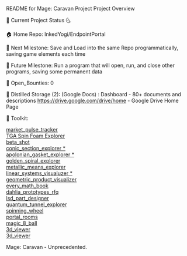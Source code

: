 README for Mage: Caravan Project
Project Overview

🌛 Current Project Status 🌜

🏠 Home Repo: InkedYogi/EndpointPortal 

🎯 Next Milestone: Save and Load into the same Repo programmatically, saving game elements each time

📐 Future Milestone: Run a program that will open, run, and close other programs, saving some permanent data

🐞 Open_Bounties: 0

💎 Distilled Storage (2): 
(Google Docs) : Dashboard - 80+ documents and descriptions
https://drive.google.com/drive/home - Google Drive Home Page

🧰 Toolkit: 

<div>
  <a href="https://inkedYogi.github.io/EndpointPortal/livingDocs/data/website/market_pulse_tracker.html">
    market_pulse_tracker
  </a>
</div>
<div>
  <a href="https://inkedYogi.github.io/EndpointPortal/livingDocs/data/website/SFD_Explorer.html">
    TGA Spin Foam Explorer
  </a>
</div>
<div>
  <a href="https://inkedYogi.github.io/EndpointPortal/livingDocs/data/website/beta_shot.html">
    beta_shot
  </a>
</div>
<div>
  <a href="https://inkedYogi.github.io/EndpointPortal/livingDocs/data/website/conic_section_explorer.html">
    conic_section_explorer *
  </a>
</div>
<div>
  <a href="https://inkedYogi.github.io/EndpointPortal/livingDocs/data/website/apolonian_gasket_explorer.html">
    apolonian_gasket_explorer *
  </a>
</div>
<div>
  <a href="https://inkedYogi.github.io/EndpointPortal/livingDocs/data/website/golden_spiral_explorer.html">
    golden_spiral_explorer
  </a>
</div>
<div>
  <a href="https://inkedYogi.github.io/EndpointPortal/livingDocs/data/website/metallic_means_explorer.html">
    metallic_means_explorer
  </a>
</div>
<div>
  <a href="https://inkedYogi.github.io/EndpointPortal/livingDocs/data/website/linear_systems_visualuzer.html">
    linear_systems_visualuzer *
  </a>
</div>
<div>
  <a href="https://inkedYogi.github.io/EndpointPortal/livingDocs/data/website/geometric_product_visualizer.html">
    geometric_product_visualizer
  </a>
</div>
<div>
  <a href="https://inkedYogi.github.io/EndpointPortal/livingDocs/data/website/every_math_book.html">
    every_math_book
  </a>
</div>
<div>
  <a href="https://inkedYogi.github.io/EndpointPortal/livingDocs/data/website/dahlia_prototypes_rfq.html">
    dahlia_prototypes_rfq
  </a>
</div>
<div>
  <a href="https://inkedYogi.github.io/EndpointPortal/livingDocs/data/website/lsd_part_designer.html">
    lsd_part_designer
  </a>
</div>
<div>
  <a href="https://inkedYogi.github.io/EndpointPortal/livingDocs/data/website/quantum_tunnel_explorer.html">
    quantum_tunnel_explorer
  </a>
</div>
<div>
  <a href="https://inkedYogi.github.io/EndpointPortal/livingDocs/data/website/spinning_wheel.html">
    spinning_wheel
  </a>
</div>
<div>
  <a href="https://inkedYogi.github.io/EndpointPortal/livingDocs/data/website/portal_rooms.html">
    portal_rooms
  </a>
</div>
<div>
  <a href="https://inkedYogi.github.io/EndpointPortal/livingDocs/data/website/magic_8_ball.html">
    magic_8_ball
  </a>
</div>
<div>
  <a href="https://inkedYogi.github.io/EndpointPortal/livingDocs/data/website/3d_viewer.html">
    3d_viewer
  </a>
</div>
<div>
  <a href="https://inkedYogi.github.io/EndpointPortal/livingDocs/data/website/adventure_time.html">
    3d_viewer
  </a>
</div>


Mage: Caravan - Unprecedented.
